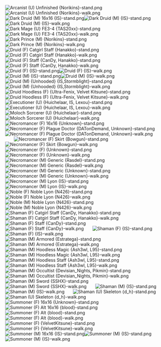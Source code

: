 ![Arcanist (U) Unfinished {Norikins}-stand.png](https://raw.githubusercontent.com/Klokinator/FE-Repo/main/Map%20Sprites/Magi%20-%20Dark-Type/Arcanist%20(U)%20Unfinished%20%7BNorikins%7D-stand.png "Arcanist (U) Unfinished {Norikins}-stand.png")![Arcanist (U) Unfinished {Norikins}-walk.png](https://raw.githubusercontent.com/Klokinator/FE-Repo/main/Map%20Sprites/Magi%20-%20Dark-Type/Arcanist%20(U)%20Unfinished%20%7BNorikins%7D-walk.png "Arcanist (U) Unfinished {Norikins}-walk.png")&emsp;&emsp;![Dark Druid (M) 16x16 {IS}-stand.png](https://raw.githubusercontent.com/Klokinator/FE-Repo/main/Map%20Sprites/Magi%20-%20Dark-Type/Dark%20Druid%20(M)%2016x16%20%7BIS%7D-stand.png "Dark Druid (M) 16x16 {IS}-stand.png")![Dark Druid (M) {IS}-stand.png](https://raw.githubusercontent.com/Klokinator/FE-Repo/main/Map%20Sprites/Magi%20-%20Dark-Type/Dark%20Druid%20(M)%20%7BIS%7D-stand.png "Dark Druid (M) {IS}-stand.png")![Dark Druid (M) {IS}-walk.png](https://raw.githubusercontent.com/Klokinator/FE-Repo/main/Map%20Sprites/Magi%20-%20Dark-Type/Dark%20Druid%20(M)%20%7BIS%7D-walk.png "Dark Druid (M) {IS}-walk.png")&emsp;&emsp;![Dark Mage {U} FE3-4 {TAS20xx}-stand.png](https://raw.githubusercontent.com/Klokinator/FE-Repo/main/Map%20Sprites/Magi%20-%20Dark-Type/Dark%20Mage%20%7BU%7D%20FE3-4%20%7BTAS20xx%7D-stand.png "Dark Mage {U} FE3-4 {TAS20xx}-stand.png")![Dark Mage {U} FE3-4 {TAS20xx}-walk.png](https://raw.githubusercontent.com/Klokinator/FE-Repo/main/Map%20Sprites/Magi%20-%20Dark-Type/Dark%20Mage%20%7BU%7D%20FE3-4%20%7BTAS20xx%7D-walk.png "Dark Mage {U} FE3-4 {TAS20xx}-walk.png")&emsp;&emsp;![Dark Prince (M) {Norikins}-stand.png](https://raw.githubusercontent.com/Klokinator/FE-Repo/main/Map%20Sprites/Magi%20-%20Dark-Type/Dark%20Prince%20(M)%20%7BNorikins%7D-stand.png "Dark Prince (M) {Norikins}-stand.png")![Dark Prince (M) {Norikins}-walk.png](https://raw.githubusercontent.com/Klokinator/FE-Repo/main/Map%20Sprites/Magi%20-%20Dark-Type/Dark%20Prince%20(M)%20%7BNorikins%7D-walk.png "Dark Prince (M) {Norikins}-walk.png")&emsp;&emsp;![Druid (F) Catgirl Staff {Hanakko}-stand.png](https://raw.githubusercontent.com/Klokinator/FE-Repo/main/Map%20Sprites/Magi%20-%20Dark-Type/Druid%20(F)%20Catgirl%20Staff%20%7BHanakko%7D-stand.png "Druid (F) Catgirl Staff {Hanakko}-stand.png")![Druid (F) Catgirl Staff {Hanakko}-walk.png](https://raw.githubusercontent.com/Klokinator/FE-Repo/main/Map%20Sprites/Magi%20-%20Dark-Type/Druid%20(F)%20Catgirl%20Staff%20%7BHanakko%7D-walk.png "Druid (F) Catgirl Staff {Hanakko}-walk.png")&emsp;&emsp;![Druid (F) Staff {CanDy, Hanakko}-stand.png](https://raw.githubusercontent.com/Klokinator/FE-Repo/main/Map%20Sprites/Magi%20-%20Dark-Type/Druid%20(F)%20Staff%20%7BCanDy,%20Hanakko%7D-stand.png "Druid (F) Staff {CanDy, Hanakko}-stand.png")![Druid (F) Staff {CanDy, Hanakko}-walk.png](https://raw.githubusercontent.com/Klokinator/FE-Repo/main/Map%20Sprites/Magi%20-%20Dark-Type/Druid%20(F)%20Staff%20%7BCanDy,%20Hanakko%7D-walk.png "Druid (F) Staff {CanDy, Hanakko}-walk.png")&emsp;&emsp;![Druid (F) {IS}-stand.png](https://raw.githubusercontent.com/Klokinator/FE-Repo/main/Map%20Sprites/Magi%20-%20Dark-Type/Druid%20(F)%20%7BIS%7D-stand.png "Druid (F) {IS}-stand.png")![Druid (F) {IS}-walk.png](https://raw.githubusercontent.com/Klokinator/FE-Repo/main/Map%20Sprites/Magi%20-%20Dark-Type/Druid%20(F)%20%7BIS%7D-walk.png "Druid (F) {IS}-walk.png")&emsp;&emsp;![Druid (M) {IS}-stand.png](https://raw.githubusercontent.com/Klokinator/FE-Repo/main/Map%20Sprites/Magi%20-%20Dark-Type/Druid%20(M)%20%7BIS%7D-stand.png "Druid (M) {IS}-stand.png")![Druid (M) {IS}-walk.png](https://raw.githubusercontent.com/Klokinator/FE-Repo/main/Map%20Sprites/Magi%20-%20Dark-Type/Druid%20(M)%20%7BIS%7D-walk.png "Druid (M) {IS}-walk.png")&emsp;&emsp;![Druid (M) {Unhooded} {IS,Stormblight}-stand.png](https://raw.githubusercontent.com/Klokinator/FE-Repo/main/Map%20Sprites/Magi%20-%20Dark-Type/Druid%20(M)%20%7BUnhooded%7D%20%7BIS,Stormblight%7D-stand.png "Druid (M) {Unhooded} {IS,Stormblight}-stand.png")![Druid (M) {Unhooded} {IS,Stormblight}-walk.png](https://raw.githubusercontent.com/Klokinator/FE-Repo/main/Map%20Sprites/Magi%20-%20Dark-Type/Druid%20(M)%20%7BUnhooded%7D%20%7BIS,Stormblight%7D-walk.png "Druid (M) {Unhooded} {IS,Stormblight}-walk.png")&emsp;&emsp;![Druid Hoodless (F) {Ultra-Fenix, Velvet Kitsune}-stand.png](https://raw.githubusercontent.com/Klokinator/FE-Repo/main/Map%20Sprites/Magi%20-%20Dark-Type/Druid%20Hoodless%20(F)%20%7BUltra-Fenix,%20Velvet%20Kitsune%7D-stand.png "Druid Hoodless (F) {Ultra-Fenix, Velvet Kitsune}-stand.png")![Druid Hoodless (F) {Ultra-Fenix, Velvet Kitsune}-walk.png](https://raw.githubusercontent.com/Klokinator/FE-Repo/main/Map%20Sprites/Magi%20-%20Dark-Type/Druid%20Hoodless%20(F)%20%7BUltra-Fenix,%20Velvet%20Kitsune%7D-walk.png "Druid Hoodless (F) {Ultra-Fenix, Velvet Kitsune}-walk.png")&emsp;&emsp;![Executioner (U) {Huichelaar, IS, Lexou}-stand.png](https://raw.githubusercontent.com/Klokinator/FE-Repo/main/Map%20Sprites/Magi%20-%20Dark-Type/Executioner%20(U)%20%7BHuichelaar,%20IS,%20Lexou%7D-stand.png "Executioner (U) {Huichelaar, IS, Lexou}-stand.png")![Executioner (U) {Huichelaar, IS, Lexou}-walk.png](https://raw.githubusercontent.com/Klokinator/FE-Repo/main/Map%20Sprites/Magi%20-%20Dark-Type/Executioner%20(U)%20%7BHuichelaar,%20IS,%20Lexou%7D-walk.png "Executioner (U) {Huichelaar, IS, Lexou}-walk.png")&emsp;&emsp;![Moloch Sorcerer (U) {Huichelaar}-stand.png](https://raw.githubusercontent.com/Klokinator/FE-Repo/main/Map%20Sprites/Magi%20-%20Dark-Type/Moloch%20Sorcerer%20(U)%20%7BHuichelaar%7D-stand.png "Moloch Sorcerer (U) {Huichelaar}-stand.png")![Moloch Sorcerer (U) {Huichelaar}-walk.png](https://raw.githubusercontent.com/Klokinator/FE-Repo/main/Map%20Sprites/Magi%20-%20Dark-Type/Moloch%20Sorcerer%20(U)%20%7BHuichelaar%7D-walk.png "Moloch Sorcerer (U) {Huichelaar}-walk.png")&emsp;&emsp;![Necromancer (F) 16x16 {Unknown}-stand.png](https://raw.githubusercontent.com/Klokinator/FE-Repo/main/Map%20Sprites/Magi%20-%20Dark-Type/Necromancer%20(F)%2016x16%20%7BUnknown%7D-stand.png "Necromancer (F) 16x16 {Unknown}-stand.png")![Necromancer (F) Plague Doctor {DATonDemand, Unknown}-stand.png](https://raw.githubusercontent.com/Klokinator/FE-Repo/main/Map%20Sprites/Magi%20-%20Dark-Type/Necromancer%20(F)%20Plague%20Doctor%20%7BDATonDemand,%20Unknown%7D-stand.png "Necromancer (F) Plague Doctor {DATonDemand, Unknown}-stand.png")![Necromancer (F) Plague Doctor {DATonDemand, Unknown}-walk.png](https://raw.githubusercontent.com/Klokinator/FE-Repo/main/Map%20Sprites/Magi%20-%20Dark-Type/Necromancer%20(F)%20Plague%20Doctor%20%7BDATonDemand,%20Unknown%7D-walk.png "Necromancer (F) Plague Doctor {DATonDemand, Unknown}-walk.png")&emsp;&emsp;![Necromancer (F) Skirt {Bowgun}-stand.png](https://raw.githubusercontent.com/Klokinator/FE-Repo/main/Map%20Sprites/Magi%20-%20Dark-Type/Necromancer%20(F)%20Skirt%20%7BBowgun%7D-stand.png "Necromancer (F) Skirt {Bowgun}-stand.png")![Necromancer (F) Skirt {Bowgun}-walk.png](https://raw.githubusercontent.com/Klokinator/FE-Repo/main/Map%20Sprites/Magi%20-%20Dark-Type/Necromancer%20(F)%20Skirt%20%7BBowgun%7D-walk.png "Necromancer (F) Skirt {Bowgun}-walk.png")&emsp;&emsp;![Necromancer (F) {Unknown}-stand.png](https://raw.githubusercontent.com/Klokinator/FE-Repo/main/Map%20Sprites/Magi%20-%20Dark-Type/Necromancer%20(F)%20%7BUnknown%7D-stand.png "Necromancer (F) {Unknown}-stand.png")![Necromancer (F) {Unknown}-walk.png](https://raw.githubusercontent.com/Klokinator/FE-Repo/main/Map%20Sprites/Magi%20-%20Dark-Type/Necromancer%20(F)%20%7BUnknown%7D-walk.png "Necromancer (F) {Unknown}-walk.png")&emsp;&emsp;![Necromancer (M) Generic {Rasdel}-stand.png](https://raw.githubusercontent.com/Klokinator/FE-Repo/main/Map%20Sprites/Magi%20-%20Dark-Type/Necromancer%20(M)%20Generic%20%7BRasdel%7D-stand.png "Necromancer (M) Generic {Rasdel}-stand.png")![Necromancer (M) Generic {Rasdel}-walk.png](https://raw.githubusercontent.com/Klokinator/FE-Repo/main/Map%20Sprites/Magi%20-%20Dark-Type/Necromancer%20(M)%20Generic%20%7BRasdel%7D-walk.png "Necromancer (M) Generic {Rasdel}-walk.png")&emsp;&emsp;![Necromancer (M) Generic {Unknown}-stand.png](https://raw.githubusercontent.com/Klokinator/FE-Repo/main/Map%20Sprites/Magi%20-%20Dark-Type/Necromancer%20(M)%20Generic%20%7BUnknown%7D-stand.png "Necromancer (M) Generic {Unknown}-stand.png")![Necromancer (M) Generic {Unknown}-walk.png](https://raw.githubusercontent.com/Klokinator/FE-Repo/main/Map%20Sprites/Magi%20-%20Dark-Type/Necromancer%20(M)%20Generic%20%7BUnknown%7D-walk.png "Necromancer (M) Generic {Unknown}-walk.png")&emsp;&emsp;![Necromancer (M) Lyon {IS}-stand.png](https://raw.githubusercontent.com/Klokinator/FE-Repo/main/Map%20Sprites/Magi%20-%20Dark-Type/Necromancer%20(M)%20Lyon%20%7BIS%7D-stand.png "Necromancer (M) Lyon {IS}-stand.png")![Necromancer (M) Lyon {IS}-walk.png](https://raw.githubusercontent.com/Klokinator/FE-Repo/main/Map%20Sprites/Magi%20-%20Dark-Type/Necromancer%20(M)%20Lyon%20%7BIS%7D-walk.png "Necromancer (M) Lyon {IS}-walk.png")&emsp;&emsp;![Noble (F) Noble Lyon {N426}-stand.png](https://raw.githubusercontent.com/Klokinator/FE-Repo/main/Map%20Sprites/Magi%20-%20Dark-Type/Noble%20(F)%20Noble%20Lyon%20%7BN426%7D-stand.png "Noble (F) Noble Lyon {N426}-stand.png")![Noble (F) Noble Lyon {N426}-walk.png](https://raw.githubusercontent.com/Klokinator/FE-Repo/main/Map%20Sprites/Magi%20-%20Dark-Type/Noble%20(F)%20Noble%20Lyon%20%7BN426%7D-walk.png "Noble (F) Noble Lyon {N426}-walk.png")&emsp;&emsp;![Noble (M) Noble Lyon {N426}-stand.png](https://raw.githubusercontent.com/Klokinator/FE-Repo/main/Map%20Sprites/Magi%20-%20Dark-Type/Noble%20(M)%20Noble%20Lyon%20%7BN426%7D-stand.png "Noble (M) Noble Lyon {N426}-stand.png")![Noble (M) Noble Lyon {N426}-walk.png](https://raw.githubusercontent.com/Klokinator/FE-Repo/main/Map%20Sprites/Magi%20-%20Dark-Type/Noble%20(M)%20Noble%20Lyon%20%7BN426%7D-walk.png "Noble (M) Noble Lyon {N426}-walk.png")&emsp;&emsp;![Shaman (F) Catgirl Staff {CanDy, Hanakko}-stand.png](https://raw.githubusercontent.com/Klokinator/FE-Repo/main/Map%20Sprites/Magi%20-%20Dark-Type/Shaman%20(F)%20Catgirl%20Staff%20%7BCanDy,%20Hanakko%7D-stand.png "Shaman (F) Catgirl Staff {CanDy, Hanakko}-stand.png")![Shaman (F) Catgirl Staff {CanDy, Hanakko}-walk.png](https://raw.githubusercontent.com/Klokinator/FE-Repo/main/Map%20Sprites/Magi%20-%20Dark-Type/Shaman%20(F)%20Catgirl%20Staff%20%7BCanDy,%20Hanakko%7D-walk.png "Shaman (F) Catgirl Staff {CanDy, Hanakko}-walk.png")&emsp;&emsp;![Shaman (F) Staff {CanDy}-stand.png](https://raw.githubusercontent.com/Klokinator/FE-Repo/main/Map%20Sprites/Magi%20-%20Dark-Type/Shaman%20(F)%20Staff%20%7BCanDy%7D-stand.png "Shaman (F) Staff {CanDy}-stand.png")![Shaman (F) Staff {CanDy}-walk.png](https://raw.githubusercontent.com/Klokinator/FE-Repo/main/Map%20Sprites/Magi%20-%20Dark-Type/Shaman%20(F)%20Staff%20%7BCanDy%7D-walk.png "Shaman (F) Staff {CanDy}-walk.png")&emsp;&emsp;![Shaman (F) {IS}-stand.png](https://raw.githubusercontent.com/Klokinator/FE-Repo/main/Map%20Sprites/Magi%20-%20Dark-Type/Shaman%20(F)%20%7BIS%7D-stand.png "Shaman (F) {IS}-stand.png")![Shaman (F) {IS}-walk.png](https://raw.githubusercontent.com/Klokinator/FE-Repo/main/Map%20Sprites/Magi%20-%20Dark-Type/Shaman%20(F)%20%7BIS%7D-walk.png "Shaman (F) {IS}-walk.png")&emsp;&emsp;![Shaman (M) Armored {Estratega}-stand.png](https://raw.githubusercontent.com/Klokinator/FE-Repo/main/Map%20Sprites/Magi%20-%20Dark-Type/Shaman%20(M)%20Armored%20%7BEstratega%7D-stand.png "Shaman (M) Armored {Estratega}-stand.png")![Shaman (M) Armored {Estratega}-walk.png](https://raw.githubusercontent.com/Klokinator/FE-Repo/main/Map%20Sprites/Magi%20-%20Dark-Type/Shaman%20(M)%20Armored%20%7BEstratega%7D-walk.png "Shaman (M) Armored {Estratega}-walk.png")&emsp;&emsp;![Shaman (M) Hoodless Magic {Ash3wl, L95}-stand.png](https://raw.githubusercontent.com/Klokinator/FE-Repo/main/Map%20Sprites/Magi%20-%20Dark-Type/Shaman%20(M)%20Hoodless%20Magic%20%7BAsh3wl,%20L95%7D-stand.png "Shaman (M) Hoodless Magic {Ash3wl, L95}-stand.png")![Shaman (M) Hoodless Magic {Ash3wl, L95}-walk.png](https://raw.githubusercontent.com/Klokinator/FE-Repo/main/Map%20Sprites/Magi%20-%20Dark-Type/Shaman%20(M)%20Hoodless%20Magic%20%7BAsh3wl,%20L95%7D-walk.png "Shaman (M) Hoodless Magic {Ash3wl, L95}-walk.png")&emsp;&emsp;![Shaman (M) Hoodless Staff {Ash3wl, L95}-stand.png](https://raw.githubusercontent.com/Klokinator/FE-Repo/main/Map%20Sprites/Magi%20-%20Dark-Type/Shaman%20(M)%20Hoodless%20Staff%20%7BAsh3wl,%20L95%7D-stand.png "Shaman (M) Hoodless Staff {Ash3wl, L95}-stand.png")![Shaman (M) Hoodless Staff {Ash3wl, L95}-walk.png](https://raw.githubusercontent.com/Klokinator/FE-Repo/main/Map%20Sprites/Magi%20-%20Dark-Type/Shaman%20(M)%20Hoodless%20Staff%20%7BAsh3wl,%20L95%7D-walk.png "Shaman (M) Hoodless Staff {Ash3wl, L95}-walk.png")&emsp;&emsp;![Shaman (M) Occultist {Devisian_Nights, Pikmin}-stand.png](https://raw.githubusercontent.com/Klokinator/FE-Repo/main/Map%20Sprites/Magi%20-%20Dark-Type/Shaman%20(M)%20Occultist%20%7BDevisian_Nights,%20Pikmin%7D-stand.png "Shaman (M) Occultist {Devisian_Nights, Pikmin}-stand.png")![Shaman (M) Occultist {Devisian_Nights, Pikmin}-walk.png](https://raw.githubusercontent.com/Klokinator/FE-Repo/main/Map%20Sprites/Magi%20-%20Dark-Type/Shaman%20(M)%20Occultist%20%7BDevisian_Nights,%20Pikmin%7D-walk.png "Shaman (M) Occultist {Devisian_Nights, Pikmin}-walk.png")&emsp;&emsp;![Shaman (M) Sword {SSHX}-stand.png](https://raw.githubusercontent.com/Klokinator/FE-Repo/main/Map%20Sprites/Magi%20-%20Dark-Type/Shaman%20(M)%20Sword%20%7BSSHX%7D-stand.png "Shaman (M) Sword {SSHX}-stand.png")![Shaman (M) Sword {SSHX}-walk.png](https://raw.githubusercontent.com/Klokinator/FE-Repo/main/Map%20Sprites/Magi%20-%20Dark-Type/Shaman%20(M)%20Sword%20%7BSSHX%7D-walk.png "Shaman (M) Sword {SSHX}-walk.png")&emsp;&emsp;![Shaman (M) {IS}-stand.png](https://raw.githubusercontent.com/Klokinator/FE-Repo/main/Map%20Sprites/Magi%20-%20Dark-Type/Shaman%20(M)%20%7BIS%7D-stand.png "Shaman (M) {IS}-stand.png")![Shaman (M) {IS}-walk.png](https://raw.githubusercontent.com/Klokinator/FE-Repo/main/Map%20Sprites/Magi%20-%20Dark-Type/Shaman%20(M)%20%7BIS%7D-walk.png "Shaman (M) {IS}-walk.png")&emsp;&emsp;![Shaman (U) Skeleton {d_h}-stand.png](https://raw.githubusercontent.com/Klokinator/FE-Repo/main/Map%20Sprites/Magi%20-%20Dark-Type/Shaman%20(U)%20Skeleton%20%7Bd_h%7D-stand.png "Shaman (U) Skeleton {d_h}-stand.png")![Shaman (U) Skeleton {d_h}-walk.png](https://raw.githubusercontent.com/Klokinator/FE-Repo/main/Map%20Sprites/Magi%20-%20Dark-Type/Shaman%20(U)%20Skeleton%20%7Bd_h%7D-walk.png "Shaman (U) Skeleton {d_h}-walk.png")&emsp;&emsp;![Summoner (F) 16x16 {Unknown}-stand.png](https://raw.githubusercontent.com/Klokinator/FE-Repo/main/Map%20Sprites/Magi%20-%20Dark-Type/Summoner%20(F)%2016x16%20%7BUnknown%7D-stand.png "Summoner (F) 16x16 {Unknown}-stand.png")![Summoner (F) Alt 16x16 {blood}-stand.png](https://raw.githubusercontent.com/Klokinator/FE-Repo/main/Map%20Sprites/Magi%20-%20Dark-Type/Summoner%20(F)%20Alt%2016x16%20%7Bblood%7D-stand.png "Summoner (F) Alt 16x16 {blood}-stand.png")&emsp;&emsp;![Summoner (F) Alt {blood}-stand.png](https://raw.githubusercontent.com/Klokinator/FE-Repo/main/Map%20Sprites/Magi%20-%20Dark-Type/Summoner%20(F)%20Alt%20%7Bblood%7D-stand.png "Summoner (F) Alt {blood}-stand.png")![Summoner (F) Alt {blood}-walk.png](https://raw.githubusercontent.com/Klokinator/FE-Repo/main/Map%20Sprites/Magi%20-%20Dark-Type/Summoner%20(F)%20Alt%20%7Bblood%7D-walk.png "Summoner (F) Alt {blood}-walk.png")&emsp;&emsp;![Summoner (F) {VelvetKitsune}-stand.png](https://raw.githubusercontent.com/Klokinator/FE-Repo/main/Map%20Sprites/Magi%20-%20Dark-Type/Summoner%20(F)%20%7BVelvetKitsune%7D-stand.png "Summoner (F) {VelvetKitsune}-stand.png")![Summoner (F) {VelvetKitsune}-walk.png](https://raw.githubusercontent.com/Klokinator/FE-Repo/main/Map%20Sprites/Magi%20-%20Dark-Type/Summoner%20(F)%20%7BVelvetKitsune%7D-walk.png "Summoner (F) {VelvetKitsune}-walk.png")&emsp;&emsp;![Summoner (M) 16x16 {IS}-stand.png](https://raw.githubusercontent.com/Klokinator/FE-Repo/main/Map%20Sprites/Magi%20-%20Dark-Type/Summoner%20(M)%2016x16%20%7BIS%7D-stand.png "Summoner (M) 16x16 {IS}-stand.png")![Summoner (M) {IS}-stand.png](https://raw.githubusercontent.com/Klokinator/FE-Repo/main/Map%20Sprites/Magi%20-%20Dark-Type/Summoner%20(M)%20%7BIS%7D-stand.png "Summoner (M) {IS}-stand.png")![Summoner (M) {IS}-walk.png](https://raw.githubusercontent.com/Klokinator/FE-Repo/main/Map%20Sprites/Magi%20-%20Dark-Type/Summoner%20(M)%20%7BIS%7D-walk.png "Summoner (M) {IS}-walk.png")